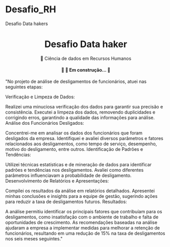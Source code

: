 # Desafio_RH
Desafio Data hakers
<h1 align="center">Desafio Data haker</h1>

<p align="center"> 🚀 Ciência de dados em Recursos Humanos</p>
<h4 align="center"> 
	🚧  🚀 Em construção...  🚧
</h4>
"No projeto de análise de desligamentos de funcionários, atuei nas seguintes etapas:

Verificação e Limpeza de Dados:

Realizei uma minuciosa verificação dos dados para garantir sua precisão e consistência.
Executei a limpeza dos dados, removendo duplicidades e corrigindo erros, garantindo a qualidade das informações para análise.
Análise dos Funcionários Desligados:

Concentrei-me em analisar os dados dos funcionários que foram desligados da empresa.
Identifiquei e avaliei diversos parâmetros e fatores relacionados aos desligamentos, como tempo de serviço, desempenho, motivo do desligamento, entre outros.
Identificação de Padrões e Tendências:

Utilizei técnicas estatísticas e de mineração de dados para identificar padrões e tendências nos desligamentos.
Avaliei como diferentes parâmetros influenciavam a probabilidade de desligamento.
Desenvolvimento de Relatórios e Apresentações:

Compilei os resultados da análise em relatórios detalhados.
Apresentei minhas conclusões e insights para a equipe de gestão, sugerindo ações para reduzir a taxa de desligamentos futuros.
Resultados:

A análise permitiu identificar os principais fatores que contribuíam para os desligamentos, como insatisfação com o ambiente de trabalho e falta de oportunidades de crescimento.
As recomendações baseadas na análise ajudaram a empresa a implementar medidas para melhorar a retenção de funcionários, resultando em uma redução de 15% na taxa de desligamentos nos seis meses seguintes."
